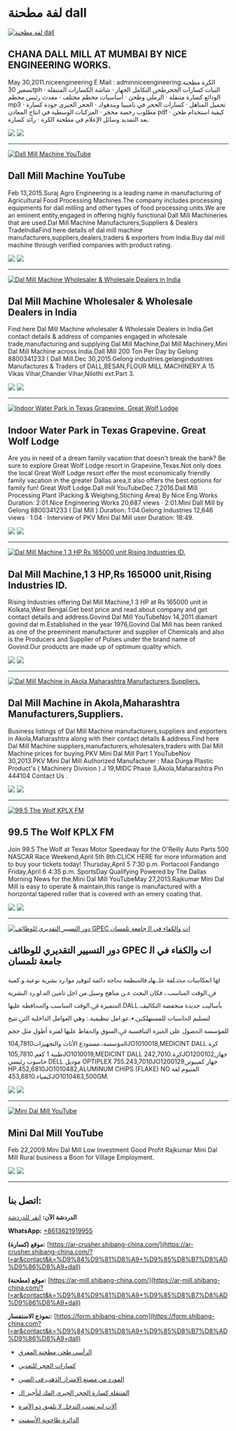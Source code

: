 # لفة مطحنة dall

<a href="https://swt.shibang-china.com/?l=ar&img&k=%D9%84%D9%81%D8%A9+%D9%85%D8%B7%D8%AD%D9%86%D8%A9+dall" target="_blank">![لفة مطحنة dall](http://static.shibang-china.com/all-800x300/102.jpg)</a>

## CHANA DALL MILL AT MUMBAI BY NICE ENGINEERING WORKS.
May 30,2011.niceengineering E Mail : adminniceengineering.الكرة مطحنة تسعير 30tph النبات كسارات الحجرطحن التكامل الجهاز &middot; شاشة الكسارات المتنقلة &middot; الودائع كسارة متنقلة &middot; الرملي وطحن &middot; أساسيات محطم مختلف &middot; مغدث رئيس محطم mp3 تحميل المناهل &middot; كسارات الحجر في ناميبيا ويندهوك &middot; الحجر الجيري جودة كسارة &middot; مطلوب رخصة محجر &middot; المركبات الوسطية في انتاج المعادن pdf &middot; كيفية استخدام طحن بعد التمديد وسائل الإعلام في مطحنة الكرة &middot; رائد كسارة.


<a href="https://whatsapp.shibangsoft.com/WhatsApp.php" target="_blank" title="WhatsApp">![](http://static.shibang-china.com/icon/whatsapp.png)</a> <a href="https://swt.shibang-china.com/?l=ar&icon&k=%D9%84%D9%81%D8%A9+%D9%85%D8%B7%D8%AD%D9%86%D8%A9+dall" target="_blank">![](http://static.shibang-china.com/icon/chat-ar.png)</a>

---

<a href="https://swt.shibang-china.com/?l=ar&img&k=%D9%84%D9%81%D8%A9+%D9%85%D8%B7%D8%AD%D9%86%D8%A9+dall" target="_blank">![Dall Mill Machine YouTube](http://static.shibang-china.com/all-800x300/813.jpg)</a>

## Dall Mill Machine YouTube
Feb 13,2015.Suraj Agro Engineering is a leading name in manufacturing of Agricultural Food Processing Machines.The company includes processing equipments for dall milling and other types of food processing units.We are an eminent entity,engaged in offering highly functional Dall Mill Machineries that are used.Dal Mill Machine Manufacturers,Suppliers &amp; Dealers TradeIndiaFind here details of dal mill machine manufacturers,suppliers,dealers,traders &amp; exporters from India.Buy dal mill machine through verified companies with product rating.


<a href="https://whatsapp.shibangsoft.com/WhatsApp.php" target="_blank" title="WhatsApp">![](http://static.shibang-china.com/icon/whatsapp.png)</a> <a href="https://swt.shibang-china.com/?l=ar&icon&k=%D9%84%D9%81%D8%A9+%D9%85%D8%B7%D8%AD%D9%86%D8%A9+dall" target="_blank">![](http://static.shibang-china.com/icon/chat-ar.png)</a>

---

<a href="https://swt.shibang-china.com/?l=ar&img&k=%D9%84%D9%81%D8%A9+%D9%85%D8%B7%D8%AD%D9%86%D8%A9+dall" target="_blank">![Dal Mill Machine Wholesaler &amp; Wholesale Dealers in India](http://static.shibang-china.com/all-800x300/429.jpg)</a>

## Dal Mill Machine Wholesaler &amp; Wholesale Dealers in India
Find here Dal Mill Machine wholesaler &amp; Wholesale Dealers in India.Get contact details &amp; address of companies engaged in wholesale trade,manufacturing and supplying Dal Mill Machine,Dal Mill Machinery,Mini Dal Mill Machine across India.Dall Mill 200 Ton Per Day by Gelong 8800341233 ( Dall Mill.Dec 30,2015.Gelong industries.gelangindustries Manufactures &amp; Traders of DALL,BESAN,FLOUR MILL MACHINERY.A 15 Vikas Vihar,Chander Vihar,Nilothi ext.Part 3.


<a href="https://whatsapp.shibangsoft.com/WhatsApp.php" target="_blank" title="WhatsApp">![](http://static.shibang-china.com/icon/whatsapp.png)</a> <a href="https://swt.shibang-china.com/?l=ar&icon&k=%D9%84%D9%81%D8%A9+%D9%85%D8%B7%D8%AD%D9%86%D8%A9+dall" target="_blank">![](http://static.shibang-china.com/icon/chat-ar.png)</a>

---

<a href="https://swt.shibang-china.com/?l=ar&img&k=%D9%84%D9%81%D8%A9+%D9%85%D8%B7%D8%AD%D9%86%D8%A9+dall" target="_blank">![Indoor Water Park in Texas Grapevine. Great Wolf Lodge](http://static.shibang-china.com/all-800x300/1044.jpg)</a>

## Indoor Water Park in Texas Grapevine. Great Wolf Lodge
Are you in need of a dream family vacation that doesn&#39;t break the bank? Be sure to explore Great Wolf Lodge resort in Grapevine,Texas.Not only does the local Great Wolf Lodge resort offer the most economically friendly family vacation in the greater Dallas area,it also offers the best options for family fun! Great Wolf Lodge.Dall mill YouTubeDec 7,2016.Dall Mill Processing Plant (Packing &amp; Weighing,Stiching Area) By Nice Eng.Works Duration: 2:01.Nice Engineering Works 20,687 views &middot; 2:01.Mini Dall Mill by Gelong 8800341233 ( Dal Mill ) Duration: 1:04.Gelong Industries 12,646 views &middot; 1:04 &middot; Interview of PKV Mini Dal Mill user Duration: 18:49.


<a href="https://whatsapp.shibangsoft.com/WhatsApp.php" target="_blank" title="WhatsApp">![](http://static.shibang-china.com/icon/whatsapp.png)</a> <a href="https://swt.shibang-china.com/?l=ar&icon&k=%D9%84%D9%81%D8%A9+%D9%85%D8%B7%D8%AD%D9%86%D8%A9+dall" target="_blank">![](http://static.shibang-china.com/icon/chat-ar.png)</a>

---

<a href="https://swt.shibang-china.com/?l=ar&img&k=%D9%84%D9%81%D8%A9+%D9%85%D8%B7%D8%AD%D9%86%D8%A9+dall" target="_blank">![Dal Mill Machine,1 3 HP,Rs 165000 unit,Rising Industries ID.](http://static.shibang-china.com/all-800x300/260.jpg)</a>

## Dal Mill Machine,1 3 HP,Rs 165000 unit,Rising Industries ID.
Rising Industries offering Dal Mill Machine,1 3 HP at Rs 165000 unit in Kolkata,West Bengal.Get best price and read about company and get contact details and address.Govind Dal Mill YouTubeNov 14,2011.diamart govind dal m.Established in the year 1976,Govind Dal Mill has been ranked as one of the preeminent manufacturer and supplier of Chemicals and also is the Producers and Supplier of Pulses under the brand name of Govind.Our products are made up of optimum quality which.


<a href="https://whatsapp.shibangsoft.com/WhatsApp.php" target="_blank" title="WhatsApp">![](http://static.shibang-china.com/icon/whatsapp.png)</a> <a href="https://swt.shibang-china.com/?l=ar&icon&k=%D9%84%D9%81%D8%A9+%D9%85%D8%B7%D8%AD%D9%86%D8%A9+dall" target="_blank">![](http://static.shibang-china.com/icon/chat-ar.png)</a>

---

<a href="https://swt.shibang-china.com/?l=ar&img&k=%D9%84%D9%81%D8%A9+%D9%85%D8%B7%D8%AD%D9%86%D8%A9+dall" target="_blank">![Dal Mill Machine in Akola,Maharashtra Manufacturers,Suppliers.](http://static.shibang-china.com/all-800x300/1384.jpg)</a>

## Dal Mill Machine in Akola,Maharashtra Manufacturers,Suppliers.
Business listings of Dal Mill Machine manufacturers,suppliers and exporters in Akola,Maharashtra along with their contact details &amp; address.Find here Dal Mill Machine suppliers,manufacturers,wholesalers,traders with Dal Mill Machine prices for buying.PKV Mini Dal Mill Part 1 YouTubeNov 30,2013.PKV Mini Dal Mill Authorized Manufacturer : Maa Durga Plastic Product&#39;s ( Machinery Division ) J 19,MIDC Phase 3,Akola,Maharashtra Pin 444104 Contact Us .


<a href="https://whatsapp.shibangsoft.com/WhatsApp.php" target="_blank" title="WhatsApp">![](http://static.shibang-china.com/icon/whatsapp.png)</a> <a href="https://swt.shibang-china.com/?l=ar&icon&k=%D9%84%D9%81%D8%A9+%D9%85%D8%B7%D8%AD%D9%86%D8%A9+dall" target="_blank">![](http://static.shibang-china.com/icon/chat-ar.png)</a>

---

<a href="https://swt.shibang-china.com/?l=ar&img&k=%D9%84%D9%81%D8%A9+%D9%85%D8%B7%D8%AD%D9%86%D8%A9+dall" target="_blank">![99.5 The Wolf KPLX FM](http://static.shibang-china.com/all-800x300/754.jpg)</a>

## 99.5 The Wolf KPLX FM
Join 99.5 The Wolf at Texas Motor Speedway for the O&#39;Reilly Auto Parts 500 NASCAR Race Weekend,April 5th 8th.CLICK HERE for more information and to buy your tickets today! Thursday,April 5 7:30 p.m. Portacool Fandango Friday,April 6 4:35 p.m. SportsDay Qualifying Powered by The Dallas Morning News for the.Mini Dal Mill YouTubeMay 27,2013.Rajkumar Mini Dal Mill is easy to operate &amp; maintain,this range is manufactured with a horizontal tapered roller that is covered with an emery coating that.


<a href="https://whatsapp.shibangsoft.com/WhatsApp.php" target="_blank" title="WhatsApp">![](http://static.shibang-china.com/icon/whatsapp.png)</a> <a href="https://swt.shibang-china.com/?l=ar&icon&k=%D9%84%D9%81%D8%A9+%D9%85%D8%B7%D8%AD%D9%86%D8%A9+dall" target="_blank">![](http://static.shibang-china.com/icon/chat-ar.png)</a>

---

<a href="https://swt.shibang-china.com/?l=ar&img&k=%D9%84%D9%81%D8%A9+%D9%85%D8%B7%D8%AD%D9%86%D8%A9+dall" target="_blank">![ﺩﻭﺭ ﺍﻟﺘﺴﻴﻴﺮ ﺍﻟﺘﻘﺪﻳﺮﻱ ﻟﻠﻮﻇﺎﺋﻒ GPEC ﺍﺕ ﻭﺍﻟﻜﻔﺎﺀ ﻓﻲ ﺍﻟ جامعة تلمسان](http://static.shibang-china.com/all-800x300/993.jpg)</a>

## ﺩﻭﺭ ﺍﻟﺘﺴﻴﻴﺮ ﺍﻟﺘﻘﺪﻳﺮﻱ ﻟﻠﻮﻇﺎﺋﻒ GPEC ﺍﺕ ﻭﺍﻟﻜﻔﺎﺀ ﻓﻲ ﺍﻟ جامعة تلمسان
ﳍﺎ ﺍﻧﻌﻜﺎﺳﺎﺕ ﳐﺘ.ﻠﻔﺔ ﻋﻠ.،ﻬﺎﻴ.ﻓﺎﳌﻨﻈﻤﺔ ﲝﺎﺟﺔ ﺩﺍﺋﻤﺔ ﻟﺘﻮﻓﲑ ﻣﻮﺍ.ﺭﺩ ﺑﺸﺮﻳﺔ ﻧﻮﻋﻴﺔ.ﻭ.ﻛﻤﻴﺔ ﰲ.ﺍﻟﻮﻗﺖ ﺍﳌﻨﺎﺳﺐ.، ﻓﻜﺎﻥ ﺍﻟﺒﺤﺚ ﻋ.ﻦ ﻣﻨﺎﻫﺞ ﻭﺳﺒﻞ.ﻣﻦ ﺍﺟﻞ ﺗﺎﻣﲔ ﺍﳌ.ﺍﻮ.ﺭﺩ ﺍﻟﺒﺸﺮﻳﺔ ﺍﳌﺘﻤﻴﺰﺓ ﰲ.ﺍﻟﻮﻗﺖ ﺍﳌﻨﺎﺳﺐ.ﻭﺍﶈﺎﻓﻈﺔ ﻋﻠﻴﻬﺎ.DALL.ﺑﺄﺳﺎﻟﻴﺐ ﺟﺪﻳﺪﺓ ﻣﻨﺨﻔﻀﺔ ﺍﻟﺘﻜﺎﻟﻴﻒ ﻟﺘﺴﻠﻴﻢ ﺍﳊﺎﺳﺒﺎﺕ ﻟﻠﻤﺴﺘﻬﻠﻜﲔ.•.ﻋﻮ.ﺍﻣﻞ ﺗﻨﻈﻴﻤﻴﺔ.: ﻭﻫﻲ ﺍﻟﻌﻮﺍﻣﻞ ﺍﻟﺪﺍﺧﻠﻴﺔ ﺍﻟﱵ ﺗﺘﻴﺢ ﻟﻠﻤﺆﺳﺴﺔ ﺍﳊﺼﻮﻝ ﻋﻠﻰ ﺍﳌﻴﺰﺓ ﺍﻟﺘﻨﺎﻓﺴﻴﺔ ﰲ.ﺍﻟﺴﻮﻕ ﻭﺍﳊﻔﺎﻅ ﻋﻠﻴﻬﺎ ﻟﻔﺘﺮﺓ ﺃﻃﻮﻝ ﻣﺜﻞ ﺣﺠﻢ ﺍﳌﺆﺳﺴﺔ،.مستودع الأثاث والتجهيزات104,7810JO1010018,MEDICINT DALL كرة طبية 1 كغم.105,7810JO1010019,MEDICINT DALL كرة.242,7010JO1200102,جهاز حاسوب رئيسي DELL موديل OPTIPLEX 755.243,7010JO1200129,جهاز كمبيوتر HP.452,6810JO1010482,ALUMINUM CHIPS (FLAKE) NO المنيوم لفة كيمياء.453,6810JO1010483,500GM.


<a href="https://whatsapp.shibangsoft.com/WhatsApp.php" target="_blank" title="WhatsApp">![](http://static.shibang-china.com/icon/whatsapp.png)</a> <a href="https://swt.shibang-china.com/?l=ar&icon&k=%D9%84%D9%81%D8%A9+%D9%85%D8%B7%D8%AD%D9%86%D8%A9+dall" target="_blank">![](http://static.shibang-china.com/icon/chat-ar.png)</a>

---

<a href="https://swt.shibang-china.com/?l=ar&img&k=%D9%84%D9%81%D8%A9+%D9%85%D8%B7%D8%AD%D9%86%D8%A9+dall" target="_blank">![Mini Dal Mill YouTube](http://static.shibang-china.com/all-800x300/1205.jpg)</a>

## Mini Dal Mill YouTube
Feb 22,2009.Mini Dal Mill Low Investment Good Profit Rajkumar Mini Dal Mill Rural business a Boon for Village Employment.

<a href="https://whatsapp.shibangsoft.com/WhatsApp.php" target="_blank" title="WhatsApp">![](http://static.shibang-china.com/icon/whatsapp.png)</a> <a href="https://swt.shibang-china.com/?l=ar&icon&k=%D9%84%D9%81%D8%A9+%D9%85%D8%B7%D8%AD%D9%86%D8%A9+dall" target="_blank">![](http://static.shibang-china.com/icon/chat-ar.png)</a>

---
## اتصل بنا:

**الدردشة الآن:** [انقر للدردشة](https://swt.shibang-china.com?l=ar&contact&k=%D9%84%D9%81%D8%A9+%D9%85%D8%B7%D8%AD%D9%86%D8%A9+dall)

**WhatsApp:**  [+8613621919955](https://whatsapp.shibangsoft.com/WhatsApp.php)

**موقع (كسارة):** [https://ar-crusher.shibang-china.com/](https://ar-crusher.shibang-china.com/?l=ar&contact&k=%D9%84%D9%81%D8%A9+%D9%85%D8%B7%D8%AD%D9%86%D8%A9+dall)

**موقع (مطحنة):** [https://ar-mill.shibang-china.com/](https://ar-mill.shibang-china.com/?l=ar&contact&k=%D9%84%D9%81%D8%A9+%D9%85%D8%B7%D8%AD%D9%86%D8%A9+dall)

**نموذج الاستفسار:** [https://form.shibang-china.com](https://form.shibang-china.com?l=ar&contact&k=%D9%84%D9%81%D8%A9+%D9%85%D8%B7%D8%AD%D9%86%D8%A9+dall)

* [الرأسي طحن مطحنة المفرق](../28/%D8%A7%D9%84%D8%B1%D8%A3%D8%B3%D9%8A%20%D8%B7%D8%AD%D9%86%20%D9%85%D8%B7%D8%AD%D9%86%D8%A9%20%D8%A7%D9%84%D9%85%D9%81%D8%B1%D9%82.md)

* [كسارات الحجر للتعدين](../30/%D9%83%D8%B3%D8%A7%D8%B1%D8%A7%D8%AA%20%D8%A7%D9%84%D8%AD%D8%AC%D8%B1%20%D9%84%D9%84%D8%AA%D8%B9%D8%AF%D9%8A%D9%86.md)

* [المورد من مصنع الامتزاز الذهب في الصين](../26/%D8%A7%D9%84%D9%85%D9%88%D8%B1%D8%AF%20%D9%85%D9%86%20%D9%85%D8%B5%D9%86%D8%B9%20%D8%A7%D9%84%D8%A7%D9%85%D8%AA%D8%B2%D8%A7%D8%B2%20%D8%A7%D9%84%D8%B0%D9%87%D8%A8%20%D9%81%D9%8A%20%D8%A7%D9%84%D8%B5%D9%8A%D9%86.md)

* [المتنقلة كسارة الحجر الجيري الفك لتأجير ال](../26/%D8%A7%D9%84%D9%85%D8%AA%D9%86%D9%82%D9%84%D8%A9%20%D9%83%D8%B3%D8%A7%D8%B1%D8%A9%20%D8%A7%D9%84%D8%AD%D8%AC%D8%B1%20%D8%A7%D9%84%D8%AC%D9%8A%D8%B1%D9%8A%20%D8%A7%D9%84%D9%81%D9%83%20%D9%84%D8%AA%D8%A3%D8%AC%D9%8A%D8%B1%20%D8%A7%D9%84.md)

* [آلات ليه تصب التدخل لا تلفيق دو الآمرة](../28/%D8%A2%D9%84%D8%A7%D8%AA%20%D9%84%D9%8A%D9%87%20%D8%AA%D8%B5%D8%A8%20%D8%A7%D9%84%D8%AA%D8%AF%D8%AE%D9%84%20%D9%84%D8%A7%20%D8%AA%D9%84%D9%81%D9%8A%D9%82%20%D8%AF%D9%88%20%D8%A7%D9%84%D8%A2%D9%85%D8%B1%D8%A9.md)

* [الدائرة طاحونة الأسمنت](../27/%D8%A7%D9%84%D8%AF%D8%A7%D8%A6%D8%B1%D8%A9%20%D8%B7%D8%A7%D8%AD%D9%88%D9%86%D8%A9%20%D8%A7%D9%84%D8%A3%D8%B3%D9%85%D9%86%D8%AA.md)